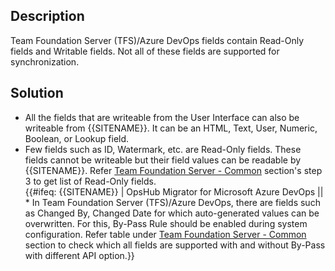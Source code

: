 ## Description

Team Foundation Server (TFS)/Azure DevOps fields contain Read-Only fields and Writable fields. Not all of these fields are supported for synchronization.

## Solution

* All the fields that are writeable from the User Interface can also be writeable from {{SITENAME}}. It can be an HTML, Text, User, Numeric, Boolean, or Lookup field.
* Few fields such as ID, Watermark, etc. are Read-Only fields. These fields cannot be writeable but their field values can be readable by {{SITENAME}}. Refer [Team Foundation Server - Common](../../../../connectors/team-foundation-server.md#common) section's step 3 to get list of Read-Only fields.  
{{#ifeq: {{SITENAME}} | OpsHub Migrator for Microsoft Azure DevOps || * In Team Foundation Server (TFS)/Azure DevOps, there are fields such as Changed By, Changed Date for which auto-generated values can be overwritten. For this, By-Pass Rule should be enabled during system configuration. Refer table under [Team Foundation Server - Common](../../../../connectors/team-foundation-server.md#common) section to check which all fields are supported with and without By-Pass with different API option.}}
